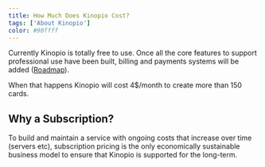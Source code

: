 ```yaml
---
title: How Much Does Kinopio Cost?
tags: ['About Kinopio']
color: #90ffff
---
```


Currently Kinopio is totally free to use. Once all the core features to support professional use have been built, billing and payments systems will be added ([Roadmap](https://kinopio.club/-kinopio-roadmap-6TRE21gchHI7alHLuwzd5)).

When that happens Kinopio will cost 4$/month to create more than 150 cards.

## Why a Subscription?

To build and maintain a service with ongoing costs that increase over time (servers etc), subscription pricing is the only economically sustainable business model to ensure that Kinopio is supported for the long-term.